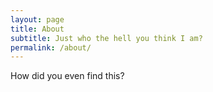 ```yaml
---
layout: page
title: About
subtitle: Just who the hell you think I am?
permalink: /about/
---
```


How did you even find this?
